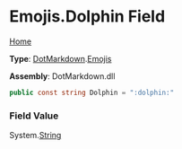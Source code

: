 # Emojis\.Dolphin Field

[Home](../../../README.md)

**Type**: [DotMarkdown](../../README.md)\.[Emojis](../README.md)

**Assembly**: DotMarkdown\.dll

```csharp
public const string Dolphin = ":dolphin:"
```

### Field Value

System\.[String](https://docs.microsoft.com/en-us/dotnet/api/system.string)